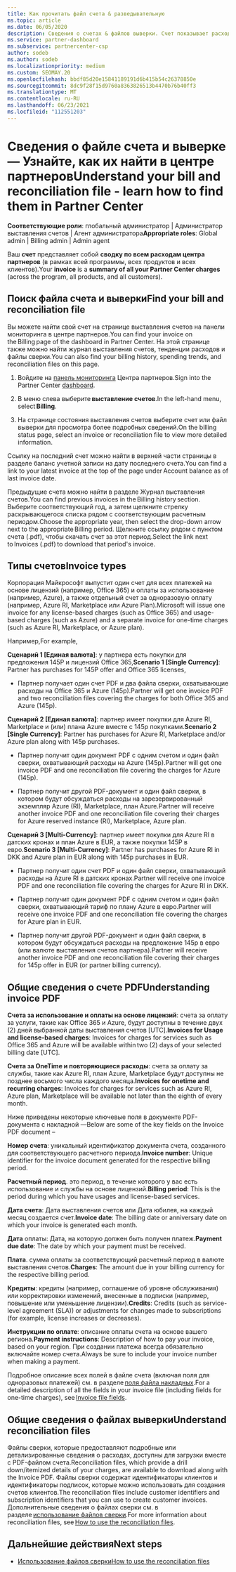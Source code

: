 ```yaml
---
title: Как прочитать файл счета & разведывательную
ms.topic: article
ms.date: 06/05/2020
description: Сведения о счетах & файлов выверки. Счет показывает расходы центра партнеров по программе, продуктам и клиентам за этот ежемесячный период.
ms.service: partner-dashboard
ms.subservice: partnercenter-csp
author: sodeb
ms.author: sodeb
ms.localizationpriority: medium
ms.custom: SEOMAY.20
ms.openlocfilehash: bbdf85d20e15841189191d6b415b54c26378850e
ms.sourcegitcommit: 8dc9f28f15d9760a8363826513b4470b76b40ff3
ms.translationtype: MT
ms.contentlocale: ru-RU
ms.lasthandoff: 06/23/2021
ms.locfileid: "112551203"
---
```

# <a name="understand-your-bill-and-reconciliation-file---learn-how-to-find-them-in-partner-center"></a><span data-ttu-id="f437f-104">Сведения о файле счета и выверке — Узнайте, как их найти в центре партнеров</span><span class="sxs-lookup"><span data-stu-id="f437f-104">Understand your bill and reconciliation file - learn how to find them in Partner Center</span></span>


<span data-ttu-id="f437f-105">**Соответствующие роли**: глобальный администратор | Администратор выставления счетов | Агент администратора</span><span class="sxs-lookup"><span data-stu-id="f437f-105">**Appropriate roles**: Global admin | Billing admin | Admin agent</span></span>


<span data-ttu-id="f437f-106">Ваш **счет** представляет собой **сводку по всем расходам центра партнеров** (в рамках всей программы, всех продуктов и всех клиентов).</span><span class="sxs-lookup"><span data-stu-id="f437f-106">Your **invoice** is a **summary of all your Partner Center charges** (across the program, all products, and all customers).</span></span> 

## <a name="find-your-bill-and-reconciliation-file"></a><span data-ttu-id="f437f-107">Поиск файла счета и выверки</span><span class="sxs-lookup"><span data-stu-id="f437f-107">Find your bill and reconciliation file</span></span> 

<span data-ttu-id="f437f-108">Вы можете найти свой счет на странице выставления счетов на панели мониторинга в центре партнеров.</span><span class="sxs-lookup"><span data-stu-id="f437f-108">You can find your invoice on the Billing page of the dashboard in Partner Center.</span></span> <span data-ttu-id="f437f-109">На этой странице также можно найти журнал выставления счетов, тенденции расходов и файлы сверки.</span><span class="sxs-lookup"><span data-stu-id="f437f-109">You can also find your billing history, spending trends, and reconciliation files on this page.</span></span> 

1. <span data-ttu-id="f437f-110">Войдите на [панель мониторинга](https://partner.microsoft.com/dashboard/home) Центра партнеров.</span><span class="sxs-lookup"><span data-stu-id="f437f-110">Sign into the Partner Center [dashboard](https://partner.microsoft.com/dashboard/home).</span></span> 

2. <span data-ttu-id="f437f-111">В меню слева выберите **выставление счетов**.</span><span class="sxs-lookup"><span data-stu-id="f437f-111">In the left-hand menu, select **Billing**.</span></span> 

3. <span data-ttu-id="f437f-112">На странице состояния выставления счетов выберите счет или файл выверки для просмотра более подробных сведений.</span><span class="sxs-lookup"><span data-stu-id="f437f-112">On the billing status page, select an invoice or reconciliation file to view more detailed information.</span></span> 

<span data-ttu-id="f437f-113">Ссылку на последний счет можно найти в верхней части страницы в разделе баланс учетной записи на дату последнего счета.</span><span class="sxs-lookup"><span data-stu-id="f437f-113">You can find a link to your latest invoice at the top of the page under Account balance as of last invoice date.</span></span> 

<span data-ttu-id="f437f-114">Предыдущие счета можно найти в разделе Журнал выставления счетов.</span><span class="sxs-lookup"><span data-stu-id="f437f-114">You can find previous invoices in the Billing history section.</span></span> <span data-ttu-id="f437f-115">Выберите соответствующий год, а затем щелкните стрелку раскрывающегося списка рядом с соответствующим расчетным периодом.</span><span class="sxs-lookup"><span data-stu-id="f437f-115">Choose the appropriate year, then select the drop-down arrow next to the appropriate Billing period.</span></span> <span data-ttu-id="f437f-116">Щелкните ссылку рядом с пунктом счета (.pdf), чтобы скачать счет за этот период.</span><span class="sxs-lookup"><span data-stu-id="f437f-116">Select the link next to Invoices (.pdf) to download that period's invoice.</span></span> 

## <a name="invoice-types"></a><span data-ttu-id="f437f-117">Типы счетов</span><span class="sxs-lookup"><span data-stu-id="f437f-117">Invoice types</span></span>

<span data-ttu-id="f437f-118">Корпорация Майкрософт выпустит один счет для всех платежей на основе лицензий (например, Office 365) и оплаты за использование (например, Azure), а также отдельный счет за одноразовую оплату (например, Azure RI, Marketplace или Azure Plan).</span><span class="sxs-lookup"><span data-stu-id="f437f-118">Microsoft will issue one invoice for any license-based charges (such as Office 365) and usage-based charges (such as Azure) and a separate invoice for one-time charges (such as Azure RI, Marketplace, or Azure plan).</span></span>

<span data-ttu-id="f437f-119">Например,</span><span class="sxs-lookup"><span data-stu-id="f437f-119">For example,</span></span>  

<span data-ttu-id="f437f-120">**Сценарий 1 [Единая валюта]**: у партнера есть покупки для предложения 145P и лицензий Office 365,</span><span class="sxs-lookup"><span data-stu-id="f437f-120">**Scenario 1 [Single Currency]**: Partner has purchases for 145P offer and Office 365 licenses,</span></span>  

- <span data-ttu-id="f437f-121">Партнер получает один счет PDF и два файла сверки, охватывающие расходы на Office 365 и Azure (145p).</span><span class="sxs-lookup"><span data-stu-id="f437f-121">Partner will get one invoice PDF and two reconciliation files covering the charges for both Office 365 and Azure (145p).</span></span>  

<span data-ttu-id="f437f-122">**Сценарий 2 [Единая валюта]**: партнер имеет покупки для Azure RI, Marketplace и (или) плана Azure вместе с 145p покупками.</span><span class="sxs-lookup"><span data-stu-id="f437f-122">**Scenario 2 [Single Currency]**: Partner has purchases for Azure RI, Marketplace and/or Azure plan along with 145p purchases.</span></span>

- <span data-ttu-id="f437f-123">Партнер получит один документ PDF с одним счетом и один файл сверки, охватывающий расходы на Azure (145p).</span><span class="sxs-lookup"><span data-stu-id="f437f-123">Partner will get one invoice PDF and one reconciliation file covering the charges for Azure (145p).</span></span> 

- <span data-ttu-id="f437f-124">Партнер получит другой PDF-документ и один файл сверки, в котором будут обсуждаться расходы на зарезервированный экземпляр Azure (RI), Marketplace, план Azure.</span><span class="sxs-lookup"><span data-stu-id="f437f-124">Partner will receive another invoice PDF and one reconciliation file covering their charges for Azure reserved instance (RI), Marketplace, Azure plan.</span></span> 

<span data-ttu-id="f437f-125">**Сценарий 3 [Multi-Currency]**: партнер имеет покупки для Azure RI в датских кронах и план Azure в EUR, а также покупки 145P в евро.</span><span class="sxs-lookup"><span data-stu-id="f437f-125">**Scenario 3 [Multi-Currency]**: Partner has purchases for Azure RI in DKK and Azure plan in EUR along with 145p purchases in EUR.</span></span>

- <span data-ttu-id="f437f-126">Партнер получит один счет PDF и один файл сверки, охватывающий расходы на Azure RI в датских кронах.</span><span class="sxs-lookup"><span data-stu-id="f437f-126">Partner will receive one invoice PDF and one reconciliation file covering the charges for Azure RI in DKK.</span></span> 

- <span data-ttu-id="f437f-127">Партнер получит один документ PDF с одним счетом и один файл сверки, охватывающий тариф по плану Azure в евро.</span><span class="sxs-lookup"><span data-stu-id="f437f-127">Partner will receive one invoice PDF and one reconciliation file covering the charges for Azure plan in EUR.</span></span> 

- <span data-ttu-id="f437f-128">Партнер получит другой PDF-документ и один файл сверки, в котором будут обсуждаться расходы на предложение 145p в евро (или валюте выставления счетов партнера).</span><span class="sxs-lookup"><span data-stu-id="f437f-128">Partner will receive another invoice PDF and one reconciliation file covering their charges for 145p offer in EUR (or partner billing currency).</span></span> 


## <a name="understanding-invoice-pdf"></a><span data-ttu-id="f437f-129">Общие сведения о счете PDF</span><span class="sxs-lookup"><span data-stu-id="f437f-129">Understanding invoice PDF</span></span> 

<span data-ttu-id="f437f-130">**Счета за использование и оплаты на основе лицензий**: счета за оплату за услуги, такие как Office 365 и Azure, будут доступны в течение двух (2) дней выбранной даты выставления счетов [UTC].</span><span class="sxs-lookup"><span data-stu-id="f437f-130">**Invoices for Usage and license-based charges**: Invoices for charges for services such as Office 365 and Azure will be available within two (2) days of your selected billing date [UTC].</span></span>  

<span data-ttu-id="f437f-131">**Счета за OneTime и повторяющиеся расходы**: счета за оплату за службы, такие как Azure RI, план Azure, Marketplace будут доступны не позднее восьмого числа каждого месяца.</span><span class="sxs-lookup"><span data-stu-id="f437f-131">**Invoices for onetime and recurring charges**: Invoices for charges for services such as Azure RI, Azure plan, Marketplace will be available not later than the eighth of every month.</span></span>  

<span data-ttu-id="f437f-132">Ниже приведены некоторые ключевые поля в документе PDF-документа с накладной —</span><span class="sxs-lookup"><span data-stu-id="f437f-132">Below are some of the key fields on the Invoice PDF document –</span></span>

<span data-ttu-id="f437f-133">**Номер счета**: уникальный идентификатор документа счета, созданного для соответствующего расчетного периода.</span><span class="sxs-lookup"><span data-stu-id="f437f-133">**Invoice number**: Unique identifier for the invoice document generated for the respective billing period.</span></span> 

<span data-ttu-id="f437f-134">**Расчетный период**. это период, в течение которого у вас есть использование и службы на основе лицензий.</span><span class="sxs-lookup"><span data-stu-id="f437f-134">**Billing period**: This is the period during which you have usages and license-based services.</span></span> 

<span data-ttu-id="f437f-135">**Дата счета**: Дата выставления счетов или Дата юбилея, на каждый месяц создается счет.</span><span class="sxs-lookup"><span data-stu-id="f437f-135">**Invoice date**: The billing date or anniversary date on which your invoice is generated each month.</span></span> 

<span data-ttu-id="f437f-136">**Дата** оплаты: Дата, на которую должен быть получен платеж.</span><span class="sxs-lookup"><span data-stu-id="f437f-136">**Payment due date**: The date by which your payment must be received.</span></span> 

<span data-ttu-id="f437f-137">**Плата**. сумма оплаты за соответствующий расчетный период в валюте выставления счетов.</span><span class="sxs-lookup"><span data-stu-id="f437f-137">**Charges**: The amount due in your billing currency for the respective billing period.</span></span> 

<span data-ttu-id="f437f-138">**Кредиты**: кредиты (например, соглашение об уровне обслуживания) или корректировки изменений, внесенные в подписки (например, повышение или уменьшение лицензии).</span><span class="sxs-lookup"><span data-stu-id="f437f-138">**Credits**: Credits (such as service-level agreement (SLA)) or adjustments for changes made to subscriptions (for example, license increases or decreases).</span></span> 

<span data-ttu-id="f437f-139">**Инструкции по оплате**: описание оплаты счета на основе вашего региона.</span><span class="sxs-lookup"><span data-stu-id="f437f-139">**Payment instructions**: Description of how to pay your invoice, based on your region.</span></span> <span data-ttu-id="f437f-140">При создании платежа всегда обязательно включайте номер счета.</span><span class="sxs-lookup"><span data-stu-id="f437f-140">Always be sure to include your invoice number when making a payment.</span></span> 

<span data-ttu-id="f437f-141">Подробное описание всех полей в файле счета (включая поля для одноразовых платежей) см. в разделе [поля файла накладных](invoice-file.md).</span><span class="sxs-lookup"><span data-stu-id="f437f-141">For a detailed description of all the fields in your invoice file (including fields for one-time charges), see [Invoice file fields](invoice-file.md).</span></span> 

## <a name="understand-reconciliation-files"></a><span data-ttu-id="f437f-142">Общие сведения о файлах выверки</span><span class="sxs-lookup"><span data-stu-id="f437f-142">Understand reconciliation files</span></span>

 <span data-ttu-id="f437f-143">Файлы сверки, которые предоставляют подробные или детализированные сведения о расходах, доступны для загрузки вместе с PDF-файлом счета.</span><span class="sxs-lookup"><span data-stu-id="f437f-143">Reconciliation files, which provide a drill down/itemized details of your charges, are available to download along with the Invoice PDF.</span></span> <span data-ttu-id="f437f-144">Файлы сверки содержат идентификаторы клиентов и идентификаторы подписок, которые можно использовать для создания счетов клиентов.</span><span class="sxs-lookup"><span data-stu-id="f437f-144">The reconciliation files include customer identifiers and subscription identifiers that you can use to create customer invoices.</span></span> <span data-ttu-id="f437f-145">Дополнительные сведения о файлах сверки см. в разделе [использование файлов сверки](use-the-reconciliation-files.md).</span><span class="sxs-lookup"><span data-stu-id="f437f-145">For more information about reconciliation files, see [How to use the reconciliation files](use-the-reconciliation-files.md).</span></span> 

## <a name="next-steps"></a><span data-ttu-id="f437f-146">Дальнейшие действия</span><span class="sxs-lookup"><span data-stu-id="f437f-146">Next steps</span></span>

- [<span data-ttu-id="f437f-147">Использование файлов сверки</span><span class="sxs-lookup"><span data-stu-id="f437f-147">How to use the reconciliation files</span></span>](use-the-reconciliation-files.md)